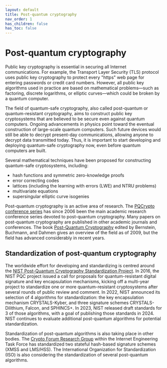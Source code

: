 ```yaml
---
layout: default
title: Post-quantum cryptography
nav_order: 1
has_children: false
has_toc: false
---
```


# Post-quantum cryptography

Public key cryptography is essential in securing all Internet communications. For example, the Transport Layer Security (TLS) protocol uses public key cryptography to protect every "https" web page for entering passwords or credit card numbers. However, all public key algorithms used in practice are based on mathematical problems—such as factoring, discrete logarithms, or elliptic curves—which could be broken by a quantum computer.

The field of quantum-safe cryptography, also called post-quantum or quantum-resistant cryptography, aims to construct public key cryptosystems that are believed to be secure even against quantum computers. Ongoing advancements in physics point toward the eventual construction of large-scale quantum computers. Such future devices would still be able to decrypt present-day communications, allowing anyone to decrypt data transmitted today. Thus, it is important to start developing and deploying quantum-safe cryptography now, even before quantum computers are built.

Several mathematical techniques have been proposed for constructing quantum-safe cryptosystems, including:

- hash functions and symmetric zero-knowledge proofs
- error correcting codes
- lattices (including the learning with errors (LWE) and NTRU problems)
- multivariate equations
- supersingular elliptic curve isogenies

Post-quantum cryptography is an active area of research.  The [PQCrypto conference series](https://pqcrypto.org/conferences.html) has since 2006 been the main academic research conference series devoted to post-quantum cryptography.  Many papers on post-quantum cryptography are published in other academic journals and conferences.  The book [Post-Quantum Cryptography](https://www.springer.com/gp/book/9783540887010) edited by Bernstein, Buchmann, and Dahmen gives an overview of the field as of 2009, but the field has advanced considerably in recent years.

## Standardization of post-quantum cryptography

The worldwide effort for developing and standardizing is centred around the [NIST Post-Quantum Cryptography Standardization Project](https://csrc.nist.gov/projects/post-quantum-cryptography).  In 2016, the NIST PQC project issued a call for proposals for quantum-resistant digital signature and key encapsulation mechanisms, kicking off a multi-year project to standardize one or more quantum-resistant cryptosystems after several rounds of public review and comment. In 2022, NIST announced its selection of 4 algorithms for standardization: the key encapsulation mechanism CRYSTALS-Kyber, and three signature schemes CRYSTALS-Dilithium, Falcon, and SPHINCS+. In 2023, NIST released draft standards for 3 of those algorithms, with a goal of publishing those standards in 2024.  NIST continues to evaluate additional post-quantum algorithms for potential standardization.

Standardization of post-quantum algorithms is also taking place in other bodies.  The [Crypto Forum Research Group](https://datatracker.ietf.org/rg/cfrg/about/) within the Internet Engineering Task Force has standardized two stateful hash-based signature schemes (XMSS and LMS/HSS).  The International Organization for Standardization (ISO) is also considering the standardization of several post-quantum algorithms.
